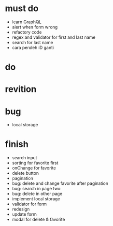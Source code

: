 # must do

- learn GraphQL
- alert when form wrong
- refactory code
- regex and validator for first and last name
- search for last name
- cara peroleh iD ganti

# do

# revition

# bug

- local storage

# finish

- search input
- sorting for favorite first
- onChange for favorite
- delete button
- pagination
- bug: delete and change favorite after pagination
- bug: search in page two
- bug: delete in other page
- implement local storage
- validator for form
- redesign
- update form
- modal for delete & favorite
